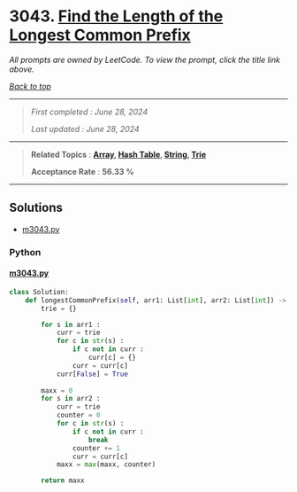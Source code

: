 # 3043. [Find the Length of the Longest Common Prefix](<https://leetcode.com/problems/find-the-length-of-the-longest-common-prefix>)

*All prompts are owned by LeetCode. To view the prompt, click the title link above.*

*[Back to top](<../README.md>)*

------

> *First completed : June 28, 2024*
>
> *Last updated : June 28, 2024*

------

> **Related Topics** : **[Array](<by_topic/Array.md>), [Hash Table](<by_topic/Hash Table.md>), [String](<by_topic/String.md>), [Trie](<by_topic/Trie.md>)**
>
> **Acceptance Rate** : **56.33 %**

------

## Solutions

- [m3043.py](<../my-submissions/m3043.py>)
### Python
#### [m3043.py](<../my-submissions/m3043.py>)
```Python
class Solution:
    def longestCommonPrefix(self, arr1: List[int], arr2: List[int]) -> int:
        trie = {}

        for s in arr1 :
            curr = trie
            for c in str(s) :
                if c not in curr :
                    curr[c] = {}
                curr = curr[c]
            curr[False] = True
        
        maxx = 0
        for s in arr2 :
            curr = trie
            counter = 0
            for c in str(s) :
                if c not in curr :
                    break
                counter += 1
                curr = curr[c]
            maxx = max(maxx, counter)

        return maxx
```

